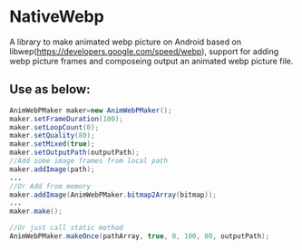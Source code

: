 # NativeWebp
A library to make animated webp picture on Android based on libwep(https://developers.google.com/speed/webp), support for adding webp
picture frames and composeing output an animated webp picture file.</br>

## Use as below:
```Java
AnimWebPMaker maker=new AnimWebPMaker();
maker.setFrameDuration(100);
maker.setLoopCount(0);
maker.setQuality(80);
maker.setMixed(true);
maker.setOutputPath(outputPath);
//Add some image frames from local path
maker.addImage(path);
...
//Or Add from memory
maker.addImage(AnimWebPMaker.bitmap2Array(bitmap));
...
maker.make();

//Or just call static method
AnimWebPMaker.makeOnce(pathArray, true, 0, 100, 80, outputPath);
```
